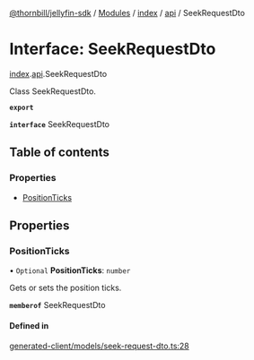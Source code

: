 [@thornbill/jellyfin-sdk](../README.md) / [Modules](../modules.md) / [index](../modules/index.md) / [api](../modules/index.api.md) / SeekRequestDto

# Interface: SeekRequestDto

[index](../modules/index.md).[api](../modules/index.api.md).SeekRequestDto

Class SeekRequestDto.

**`export`**

**`interface`** SeekRequestDto

## Table of contents

### Properties

- [PositionTicks](index.api.SeekRequestDto.md#positionticks)

## Properties

### PositionTicks

• `Optional` **PositionTicks**: `number`

Gets or sets the position ticks.

**`memberof`** SeekRequestDto

#### Defined in

[generated-client/models/seek-request-dto.ts:28](https://github.com/thornbill/jellyfin-sdk-typescript/blob/eb13db7/src/generated-client/models/seek-request-dto.ts#L28)
